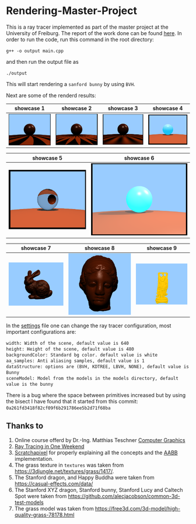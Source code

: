 # Rendering-Master-Project

This is a ray tracer implemented as part of the master project at the University of Freiburg. The report of the work done can be found <a href="/Report/report.pdf">here</a>. In order to run the code, run this command in the root directory:

```
g++ -o output main.cpp
```
and then run the output file as
```
./output
```
This will start rendering a `sanford bunny` by using `BVH`.

Next are some of the renderd results:

| showcase 1 | showcase 2 | showcase 3 | showcase 4 |
| --------  | ------------------- | --------------------- |---------------------|
| ![nature scene](/project/raytracer/images/texture_2.PNG)| ![textured spheres](/project/raytracer/images/texture_1.PNG)      | ![benchmark scene](/project/raytracer/images/texture_3.PNG) | ![showcase scene](/project/raytracer/images/spec_reflection.PNG) |

| showcase 5 | showcase 6|
| --------  | ------------------- |
| ![showcase scene](/project/raytracer/images/refraction__0_5.PNG) | ![showcase scene 3](/project/raytracer/images/multi_shadow_multi_spec.PNG) |

| showcase 7 | showcase 8 | showcase 9 |
| --------  | --------------- | ------------------- |
| ![analysis scene 1](/project/raytracer/images/bunny%20(2).PNG)| ![analysis scene 2](project/raytracer/images/igea.PNG)  | ![analysis scene 2](project/raytracer/images/buddah.PNG)  |



In the <a href="/project/raytracer/settings.h">settings</a> file one can change the ray tracer configuration, most important configurations are:

```
width: Width of the scene, default value is 640
height: Height of the scene, default value is 480
backgroundColor: Standard bg color. default value is white
aa_samples: Anti aliasing samples, default value is 1
dataStructure: options are (BVH, KDTREE, LBVH, NONE), default value is Bunny
sceneModel: Model from the models in the models directory, default value is the bunny
```

There is a bug where the space between primitives increased but by using the bisect I have found that it started from this commit: `0a261fd3418f82cf09f6b291786ee5b2d71f68ba`

## Thanks to
1. Online course offerd by Dr.-Ing. Matthias Teschner [Computer Graphics](https://cg.informatik.uni-freiburg.de/teaching.htm)
1. [Ray Tracing in One Weekend](https://raytracing.github.io/books/RayTracingInOneWeekend.html)
1. [Scratchapixel](https://www.scratchapixel.com/) for properly explaining all the concepts and the [AABB](https://www.scratchapixel.com/lessons/3d-basic-rendering/minimal-ray-tracer-rendering-simple-shapes/ray-box-intersection) implementation.
1. The grass texture in `textures` was taken from https://3djungle.net/textures/grass/1417/.
1. The Stanford dragon, and Happy Buddha were taken from https://casual-effects.com/data/
1. The Stanford XYZ dragon, Stanford bunny, Stanford Lucy and Caltech Spot were taken from https://github.com/alecjacobson/common-3d-test-models
1. The grass model was taken from https://free3d.com/3d-model/high-quality-grass-78178.html
